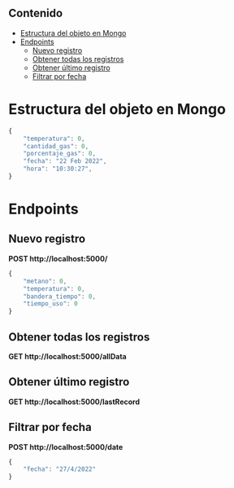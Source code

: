 ## Contenido
- [Estructura del objeto en Mongo](#estructura-del-objeto-en-mongo)
- [Endpoints](#endpoints)
  - [Nuevo registro](#nuevo-registro)
  - [Obtener todas los registros](#obtener-todas-los-registros)
  - [Obtener último registro](#obtener-último-registro)
  - [Filtrar por fecha](#filtrar-por-fecha)

# Estructura del objeto en Mongo

```js
{
    "temperatura": 0,
    "cantidad_gas": 0,
    "porcentaje_gas": 0,
    "fecha": "22 Feb 2022",
    "hora": "10:30:27",
}
```
# Endpoints

## Nuevo registro

**POST http://localhost:5000/**

```js
{
    "metano": 0,
    "temperatura": 0,
    "bandera_tiempo": 0,
    "tiempo_uso": 0
}
```

## Obtener todas los registros

**GET http://localhost:5000/allData**

## Obtener último registro

**GET http://localhost:5000/lastRecord**

## Filtrar por fecha

**POST http://localhost:5000/date**

```js
{
    "fecha": "27/4/2022"
}
```